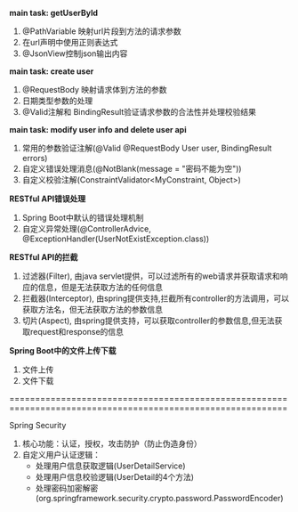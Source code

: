 **main task: getUserById**
1. @PathVariable 映射url片段到方法的请求参数
2. 在url声明中使用正则表达式
3. @JsonView控制json输出内容

**main task: create user**
1. @RequestBody 映射请求体到方法的参数
2. 日期类型参数的处理
3. @Valid注解和 BindingResult验证请求参数的合法性并处理校验结果

**main task: modify user info and delete user api**
1. 常用的参数验证注解(@Valid @RequestBody User user, BindingResult errors)
2. 自定义错误处理消息(@NotBlank(message = "密码不能为空"))
3. 自定义校验注解(ConstraintValidator<MyConstraint, Object>)

**RESTful API错误处理**
1. Spring Boot中默认的错误处理机制
2. 自定义异常处理(@ControllerAdvice, @ExceptionHandler(UserNotExistException.class))

**RESTful API的拦截**
1. 过滤器(Filter), 由java servlet提供，可以过滤所有的web请求并获取请求和响应的信息，但是无法获取方法的任何信息
2. 拦截器(Interceptor), 由spring提供支持,拦截所有controller的方法调用，可以获取方法名，但无法获取方法的参数信息
3. 切片(Aspect), 由spring提供支持，可以获取controller的参数信息,但无法获取request和response的信息

**Spring Boot中的文件上传下载**
1. 文件上传
2. 文件下载

============================================================================================================

Spring Security
1. 核心功能：认证，授权，攻击防护（防止伪造身份）
2. 自定义用户认证逻辑：
    - 处理用户信息获取逻辑(UserDetailService)
    - 处理用户信息校验逻辑(UserDetail的4个方法)
    - 处理密码加密解密(org.springframework.security.crypto.password.PasswordEncoder)